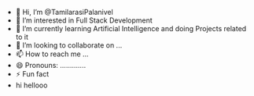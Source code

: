 - 👋 Hi, I’m @TamilarasiPalanivel
- 👀 I’m interested in Full Stack Development 
- 🌱 I’m currently learning Artificial Intelligence and doing Projects related to it
- 💞️ I’m looking to collaborate on ...
- 📫 How to reach me ...
- 😄 Pronouns: .............
- ⚡ Fun fact
- hi hellooo

<!---
TamilarasiPalanivel/TamilarasiPalanivel is a ✨ special ✨ repository because its `README.md` (this file) appears on your GitHub profile.
You can click the Preview link to take a look at your changes.
--->
